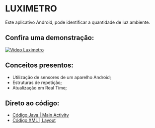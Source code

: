 # LUXIMETRO

Este aplicativo Android, pode identificar a quantidade de luz ambiente.

## Confira uma demonstração:
[![Video Luximetro](http://img.youtube.com/vi/6JGo-N20kYM/0.jpg)](http://www.youtube.com/watch?v=6JGo-N20kYM "LUXIMETRO")

## Conceitos presentos:
- Utilização de sensores de um aparelho Android;
- Estruturas de repetição;
- Atualização em Real Time;

## Direto ao código:

- [Código Java | Main Activity](https://github.com/patrikrufino/ETEC-Desenvolvimento-de-Sistemas/blob/main/Luximetro/app/src/main/java/etec/ds/agenda07_luximetro/MainActivity.java)
- [Código XML | Layout](https://github.com/patrikrufino/ETEC-Desenvolvimento-de-Sistemas/blob/main/Luximetro/app/src/main/res/layout/activity_main.xml)
